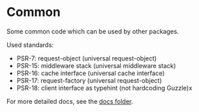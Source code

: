 # Common

Some common code which can be used by other packages.

Used standards:
- PSR-7: request-object (universal request-object)
- PSR-15: middleware stack (universal middleware stack)
- PSR-16: cache interface (universal cache interface)
- PSR-17: request-factory (universal request-object)
- PSR-18: client interface as typehint (not hardcoding Guzzle)x

For more detailed docs, see the [docs folder](docs/index.md).